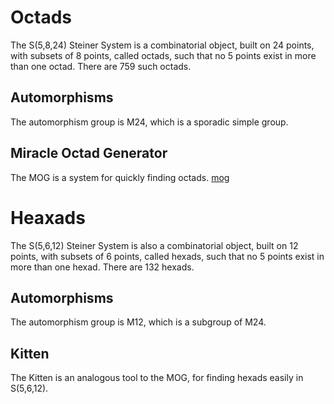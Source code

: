# Octads

The S(5,8,24) Steiner System is a combinatorial object, built on 24 points, with subsets of 8 points, called octads, such that no 5 points exist in more than one octad. There are 759 such octads.

## Automorphisms
The automorphism group is M24, which is a sporadic simple group.

## Miracle Octad Generator
The MOG is a system for quickly finding octads. [mog](https://en.wikipedia.org/wiki/Miracle_Octad_Generator)


# Heaxads

The S(5,6,12) Steiner System is also a combinatorial object, built on 12 points, with subsets of 6 points, called hexads, such that no 5 points exist in more than one hexad. There are 132 hexads.

## Automorphisms
The automorphism group is M12, which is a subgroup of M24.

## Kitten
The Kitten is an analogous tool to the MOG, for finding hexads easily in S(5,6,12).